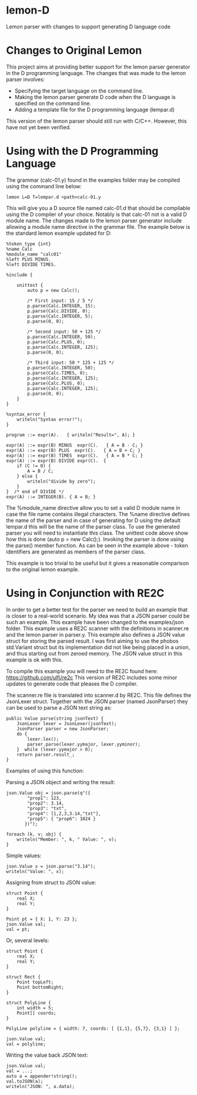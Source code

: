 lemon-D
=======

Lemon parser with changes to support generating D language code

# Changes to Original Lemon

This project aims at providing better support for the lemon parser generator in the D programming language. 
The changes that was made to the lemon parser involves:

 - Specifying the target language on the command line.
 - Making the lemon parser generate D code when the D language is specified on the command line.
 - Adding a template file for the D programming language (lempar.d)
 
This version of the lemon parser should still run with C/C++. However, this have not yet been verified.

# Using with the D Programming Language


The grammar (calc-01.y) found in the examples folder may be compiled using the command line below:

	lemon L=D T=lempar.d <path>calc-01.y

This will give you a D source file named calc-01.d that should be compilable using the D compiler of your choice.
Notably is that calc-01 not is a valid D module name. The changes made to the lemon parser generator include allowing
a module name directive in the grammar file. The example below is the standard lemon example updated for D:

	%token_type {int}
	%name Calc
	%module_name "calc01"
	%left PLUS MINUS.
	%left DIVIDE TIMES.

	%include {

		unittest {
			auto p = new Calc();
		
			/* First input: 15 / 5 */
			p.parse(Calc.INTEGER, 15);
			p.parse(Calc.DIVIDE, 0);
			p.parse(Calc.INTEGER, 5);
			p.parse(0, 0);

			/* Second input: 50 + 125 */
			p.parse(Calc.INTEGER, 50);
			p.parse(Calc.PLUS, 0);
			p.parse(Calc.INTEGER, 125);
			p.parse(0, 0);

			/* Third input: 50 * 125 + 125 */
			p.parse(Calc.INTEGER, 50);
			p.parse(Calc.TIMES, 0);
			p.parse(Calc.INTEGER, 125);
			p.parse(Calc.PLUS, 0);
			p.parse(Calc.INTEGER, 125);
			p.parse(0, 0);
		}
	}

	%syntax_error {
		writeln("Syntax error!");
	}

	program ::= expr(A).   { writeln("Result=", A); }

	expr(A) ::= expr(B) MINUS  expr(C).   { A = B - C; }
	expr(A) ::= expr(B) PLUS  expr(C).   { A = B + C; }
	expr(A) ::= expr(B) TIMES  expr(C).   { A = B * C; }
	expr(A) ::= expr(B) DIVIDE expr(C).  {
		if (C != 0) {
			A = B / C;
		} else {
			writeln("divide by zero");
		}
	}  /* end of DIVIDE */
	expr(A) ::= INTEGER(B). { A = B; }

The %module_name directive allow you to set a valid D module name in case the file name contains illegal characters.
The %name directive defines the name of the parser and in case of generating for D using the default lempar.d this 
will be the name of the parser class. To use the generated parser you will need to instantiate this class. The 
unittest code above show how this is done (auto p = new Calc();). 
Invoking the parser is done using the parse() member function. As can be seen in the example above - token identifiers
are generated as members of the parser class.

This example is too trivial to be useful but it gives a reasonable comparison to the original lemon example.

# Using in Conjunction with RE2C

In order to get a better test for the parser we need to build an example that is closer to a real-world scenario. 
My idea was that a JSON parser could be such an example. This example have been changed to the examples/json folder.
This example uses a RE2C scanner with the definitions in scanner.re and the lemon parser in parser.y. This example 
also defines a JSON value struct for storing the parsed result. I was first aiming to use the phobos std.Variant struct
but its implementation did not like being placed in a union, and thus starting out from zeroed memory. The JSON value 
struct in this example is ok with this.

To compile this example you will need to the RE2C found here: https://github.com/ulfj/re2c
This version of RE2C includes some minor updates to generate code that pleases the D compiler.

The scanner.re file is translated into scanner.d by RE2C. This file defines the JsonLexer struct. Together with the 
JSON parser (named JsonParser) they can be used to parse a JSON text string as:

	public Value parse(string jsonText) {
		JsonLexer lexer = JsonLexer(jsonText);
		JsonParser parser = new JsonParser;
		do {
			lexer.lex();
			parser.parse(lexer.yymajor, lexer.yyminor);
		}  while (lexer.yymajor > 0);
		return parser.result_;
	}

Examples of using this function:

Parsing a JSON object and writing the result:

	json.Value obj = json.parse(q"({
			"prop1": 123,
			"prop2": 3.14,
			"prop3": "txt",
			"prop4": [1,2,3,3.14,"txt"],
			"prop5": { "prop6": 1024 }
		   })");

	foreach (k, v; obj) {
		writeln("Member: ", k, " Value: ", v);
	}
	
Simple values:

	json.Value x = json.parse("3.14");
	writeln("Value: ", x);

Assigning from struct to JSON value:

	struct Point {
		real X;
		real Y;
	}

	Point pt = { X: 1, Y: 23 };
	json.Value val;
	val = pt;
	
Or, several levels:

	struct Point {
		real X;
		real Y;
	}

	struct Rect {
		Point topLeft;
		Point bottomRight;
	}

	struct PolyLine {
		int width = 5;
		Point[] coords;
	}

	PolyLine polyline = { width: 7, coords: [ {1,1}, {5,7}, {3,1} ] };

	json.Value val;
	val = polyline;

Writing the value back JSON text:

	json.Value val;
	val = ...;
	auto a = appender!string();
	val.toJSON(a);
	writeln("JSON: ", a.data);
	

